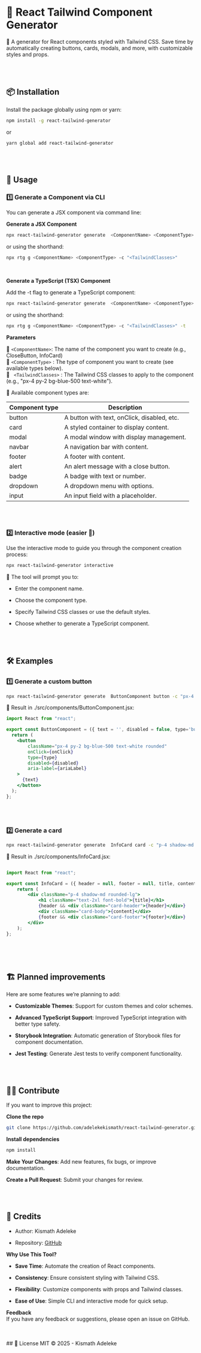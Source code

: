 # 🎨 React Tailwind Component Generator  

🚀 A generator for React components styled with Tailwind CSS.
Save time by automatically creating buttons, cards, modals, and more, with customizable styles and props.


<br>
<br>

## 📦 Installation

Install the package globally using npm or yarn:

```sh
npm install -g react-tailwind-generator
```
or 
```sh
yarn global add react-tailwind-generator
```

<br>
<br>


## 🚀 Usage
### 1️⃣ Generate a Component via CLI
You can generate a JSX component via command line:

**Generate a JSX Component**

```sh
npx react-tailwind-generator generate  <ComponentName> <ComponentType> -c "<TailwindClasses>"
```

or using the shorthand:

```sh
npx rtg g <ComponentName> <ComponentType> -c "<TailwindClasses>"
```
<br>

**Generate a TypeScript (TSX) Component** <br>

Add the -t flag to generate a TypeScript component:

```sh
npx react-tailwind-generator generate  <ComponentName> <ComponentType> -c "<TailwindClasses>" -t
```

or using the shorthand:

```sh
npx rtg g <ComponentName> <ComponentType> -c "<TailwindClasses>" -t
```


**Parameters** <br>


🔹 ``` <ComponentName> ```:  The name of the component you want to create (e.g., CloseButton, InfoCard) <br>
🔹 ``` <ComponentType> ``` : The type of component you want to create (see available types below).<br>
🔹 ``` <TailwindClasses>```  : The Tailwind CSS classes to apply to the component (e.g., "px-4 py-2 bg-blue-500 text-white").

 🎨 Available component types are:

| Component type | Description |
|----------------|-------------|
| button         | A button with text, onClick, disabled, etc. |
| card           | A styled container to display content. |
| modal          | A modal window with display management. |
| navbar         | A navigation bar with content. |
| footer         | A footer with content. |
| alert         | An alert message with a close button. |
| badge          | A badge with text or number. |
| dropdown       | A dropdown menu with options. |
| input          | An input field with a placeholder. |
<br>
<br>



### 2️⃣ Interactive mode (easier 📌)
Use the interactive mode to guide you through the component creation process:


```sh
npx react-tailwind-generator interactive
```

🔹 The tool will prompt you to: <br>

- Enter the component name.

- Choose the component type.

- Specify Tailwind CSS classes or use the default styles.

- Choose whether to generate a TypeScript component.



<br>
<br>

## 🛠 Examples
### 1️⃣ Generate a custom button

```sh
npx react-tailwind-generator generate  ButtonComponent button -c "px-4 py-2 bg-green-500 text-white" 
```

📌 Result in ./src/components/ButtonComponent.jsx:

```jsx
import React from "react";

export const ButtonComponent = ({ text = '', disabled = false, type='button' , onClick = () => {}, ariaLabel = '' }) => {
  return (
    <button
        className="px-4 py-2 bg-blue-500 text-white rounded"
        onClick={onClick}
        type={type}
        disabled={disabled}
        aria-label={ariaLabel}
    >
      {text}
    </button>
  );
};

```


<br>
<br>


### 2️⃣ Generate a card 

```sh
npx react-tailwind-generator generate  InfoCard card -c "p-4 shadow-md rounded-lg" 
```

📌 Result in ./src/components/InfoCard.jsx:

```jsx

import React from "react";

export const InfoCard = ({ header = null, footer = null, title, content }) => {
    return (
        <div className="p-4 shadow-md rounded-lg">
            <h1 className="text-2xl font-bold">{title}</h1>
            {header && <div className="card-header">{header}</div>}
            <div className="card-body">{content}</div>
            {footer && <div className="card-footer">{footer}</div>}
        </div>
    );
};
    

```
<br>
<br>



## 🏗 Planned improvements
Here are some features we’re planning to add:

- **Customizable Themes**: Support for custom themes and color schemes.

- **Advanced TypeScript Support**: Improved TypeScript integration with better type safety.

- **Storybook Integration**: Automatic generation of Storybook files for component documentation.

- **Jest Testing**: Generate Jest tests to verify component functionality.


<br>
<br>

## 👨‍💻 Contribute
If you want to improve this project:

**Clone the repo**
```sh
git clone https://github.com/adelekekismath/react-tailwind-generator.git
```

**Install dependencies**
```sh
npm install
```

**Make Your Changes**: Add new features, fix bugs, or improve documentation.<br>

**Create a Pull Request**: Submit your changes for review.


<br>
<br>

## 🙏 Credits
- Author: Kismath Adeleke

- Repository: [GitHub](https://github.com/adelekekismath/react-tailwind-generator.git) <br>

**Why Use This Tool?**

- **Save Time**: Automate the creation of React components.

- **Consistency**: Ensure consistent styling with Tailwind CSS.

- **Flexibility**: Customize components with props and Tailwind classes.

- **Ease of Use**: Simple CLI and interactive mode for quick setup.


**Feedback** <br>
If you have any feedback or suggestions, please open an issue on GitHub.


<br>
<br>
## 📜 License
MIT © 2025 - Kismath Adeleke

<br>
<br>


